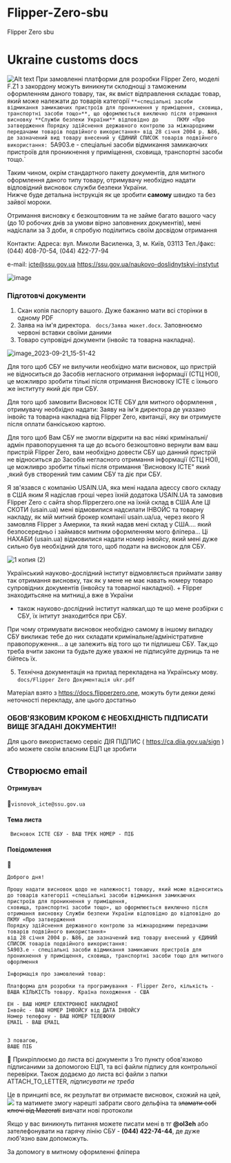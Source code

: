 # Flipper-Zero-sbu

Flipper  Zero sbu
# Ukraine customs docs
![**Alt text**](photo_2023-11-06_14-34-22.jpg)
При замовленні платформи для розробки Flipper Zero, моделі F.Z1 з закордону можуть виникнути склоднощі з таможеним оформленням даного товару, 
так, як вміст відправлення складає товар, який може належати до товарів категорії 
`**«спеціальні засоби відмикання замикаючих пристроїв для проникнення у приміщення,
сховища, транспортні засоби тощо»**, що оформлюється виключно після отримання висновку **Служби безпеки України** відповідно до     
ПКМУ «Про затвердження Порядку здійснення державного контролю за міжнародними передачами товарів подвійного використання» від 28 січня 2004 р. №86, 
де зазначений вид товару внесений у ЄДИНИЙ СПИСОК товарів подвійного використання: `5A903.e - спеціальні засоби відмикання замикаючих пристроїв для проникнення у приміщення, сховища, транспортні засоби тощо.`

Таким чином, окрім стандартного пакету документів, для митного оформлення даного типу товару, отримувачу необхідно надати відповідний висновок  служби безпеки України.                                                         
Нижче буде детальна інструкція як це зробити **самому** швидко та без зайвої мороки.

Отримання висновку є безкоштовним та не займе багато вашого часу (до 10 робочих днів за умови вірно заповнених документів), мені надіслали за 3 доби, я спробую поділитись своїм досвідом отримання 





Контакти:
Адреса: вул. Миколи Василенка, 3, м. Київ, 03113
Тел./факс: (044) 408-70-54, (044) 422-77-94

е-mail: icte@ssu.gov.ua
https://ssu.gov.ua/naukovo-doslidnytskyi-instytut



![image](https://github.com/oleh-ltd/Flipper-Zero-sbu/assets/146317058/86410090-1367-4e92-8a75-1333bc27422a)


###  Підготовчі документи 
1. Скан копія паспорту вашого. Дуже бажанно мати всі сторінки в одному PDF 
2. Заява на ім'я директора. `` docs/Заява макет.docx``. Заповнюємо червоні вставки своїми даними
3. Товаро супровідні документи (інвойс та товарна накладна).

![image_2023-09-21_15-51-42](https://github.com/oleh-ltd/Flipper-Zero-sbu/assets/146317058/f2370ae8-3149-407b-bed5-65c92444977a)



   Для того щоб  CБУ не вилучили   необхідно мати висновок, що пристрій не відноситься  до Засобів негласного отримання інформації (СТЦ НОІ), це можливро зробити тількі після отримання Висновоку ІСТЕ с їхнього же інституту який діє при СБУ. 
      
Для того щоб замовити Висновок ІСТЕ СБУ  для митного оформлення , отримувачу необхідно надати: Заяву на ім'я директора де указано інвойс та товарна накладна від Flipper Zero, квитанції, яку ви отримуєте після оплати банкіською картою.       
 

Для того щоб Вам СБУ не змогли відкрити на вас ніякі кримінальні/адмін правопорушення та ще до всього безкоштовно вернули вам ваш пристрій Flipper Zero, вам необхідно довести СБУ що данний пристрій не відноситься  до Засобів негласного отримання інформації (СТЦ НОІ), це можливро зробити тількі після отримання 'Висновоку ІСТЕ"
який ,який був створений тим самим СБУ та діє при СБУ. 

   Я зв'язався с компанію USAIN.UA, яка мені надала адессу свого складу в США яким  Я надіслав гроші через їхній додатока USAIN.UA  та замовив Flipper Zero с сайта shop.flipperzero.one на їхній склад в США
Але ЦІ СКОТИ (usain.ua) мені відмовилися надсилати ІНВОЙС та товарну накладу, як мій митний брокер компанії usain.ua/ua, через якого Я замовляв Flipper з Америки, та який надав мені склад у США.... який безпосередньо і займався митним оформленням мого фліпера...
Ці НАХАБИ (usain.ua)  відмовилися надати номер інвойсу, який мені дуже сильно був необхідний для того,  щоб подати на висновок для СБУ.

![1 копия (2)](https://github.com/oleh-ltd/Flipper-Zero-sbu/assets/146317058/a53fb5d4-6cd5-4f85-8339-61b9d34832a7)

Український науково-дослідний інститут  відмовляється приймати заяву так отримання висновку, так як  у мене не має  навать номеру товаро супровідних документів (інвойсу та товарної накладної). + Flipper знаходитьсяне на митниці,а вже в України 
+ також науково-дослідний інститут налякал,що те що мене розбірки с СБУ, їх інтитут знаходитбся при СБУ.

При чому отримувати висновок необхідно самому в іншому випадку СБУ викликає тебе до них складати кримінальне/адміністративне правопоруження... а це залежить від того що ти підпишеш СБУ. 
Так,що треба вчити закони та будьте дуже уважні не підписуйте дурниць та не бійтесь їх.




5. Технічна документація на прилад перекладена на Українську мову.
``
 docs/Flipper Zero Документація ukr.pdf
``

Матеріал взято з https://docs.flipperzero.one, можуть бути деяки деякі неточності перекладу, але цього достатньо

### **ОБОВ'ЯЗКОВИМ КРОКОМ Є НЕОБХІДНІСТЬ ПІДПИСАТИ ВИЩЕ ЗГАДАНІ ДОКУМЕНТИ!!**

Для цього використаємо сервіс ДІЯ ПІДПИС ( https://ca.diia.gov.ua/sign ) або можете своїм власним ЕЦП це зробити 

## Створюємо email

#### Отримувач
🔗``visnovok_icte@ssu.gov.ua``
#### Тема листа ####
`` Висновок ІСТЕ СБУ - ВАШ ТРЕК НОМЕР - ПІБ``

#### Повідомлення
🔗
```
Доброго дня!

Прошу надати висновок щодо не належності товару, який може відноситись до товарів категорії «спеціальні засоби відмикання замикаючих пристроїв для проникнення у приміщення, 
сховища, транспортні засоби тощо», що оформлюється виключно після отримання висновку Служби безпеки України відповідно до відповідно до  ПКМУ «Про затвердження 
Порядку здійснення державного контролю за міжнародними передачами товарів подвійного використання» 
від 28 січня 2004 р. №86, де зазначений вид товару внесений у ЄДИНИЙ СПИСОК товарів подвійного використання: 
5A903.e - спеціальні засоби відмикання замикаючих пристроїв для проникнення у приміщення, сховища, транспортні засоби тощо для митного офорлмення

Інформація про замовлений товар:

Платформа для розробки та програмування - Flipper Zero, кількість - ВАША КІЛЬКІСТЬ товару. Країна походження - США

ЕН - ВАШ НОМЕР ЕЛЕКТРОННОЇ НАКЛАДНОЇ
Інвойс - ВАШ НОМЕР ІНВОЙСУ від ДАТА ІНВОЙСУ
Номер телефону - ВАШ НОМЕР ТЕЛЕФОНУ
EMAIL - ВАШ EMAIL


З повагою, 
ВАШЕ ПІБ
 ```

🔗 Прикріплюємо до листа всі документи з 1го пункту обов'язково підписаними за допомогою ЕЦП, та всі файли підпису для контрольної перевірки.
Також додаємо до листа всі файли з папки ATTACH_TO_LETTER, _підписувати не треба_


Це в принципі все, як результат ви отримаєте висновок, схожий на цей,
![](assets/result.jpg)
та матимете змогу нарешті забрати свого дельфіна та ~~зламати собі ключі від Mazerati~~ вивчати нові протоколи

Якщо у вас виникнуть питання можете писати мені в тг **@ol3eh** або зателефонувати на гарячу лінію СБУ -
**(044) 422-74-44**, де дуже люб'язно вам допоможуть.


За допомогу в митному оформленні фліпера


